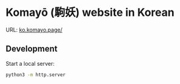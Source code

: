 # Komayō (駒妖) website in Korean

URL: [ko.komayo.page/](https://ko.komayo.page/)

## Development

Start a local server:

```sh
python3 -m http.server
```
